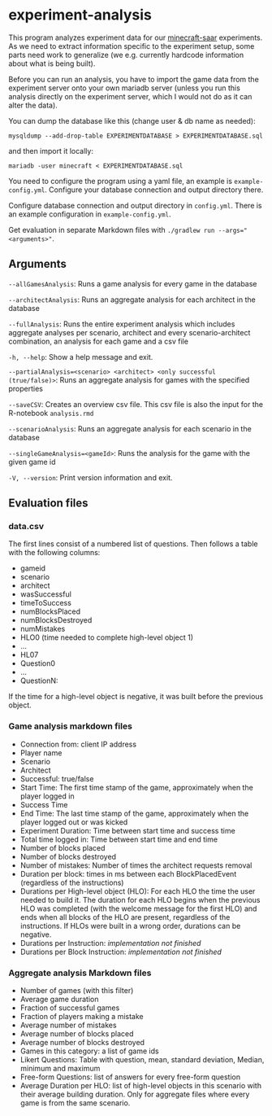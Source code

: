 # experiment-analysis

This program analyzes experiment data for our [minecraft-saar](https://minecraft-saar.github.io/)
experiments.  As we need to extract information specific to the experiment setup,
some parts need work to generalize (we e.g. currently hardcode information
about what is being built).

Before you can run an analysis, you have to import the game data from
the experiment server onto your own mariadb server (unless you run
this analysis directly on the experiment server, which I would not do
as it can alter the data).

You can dump the database like this (change user & db name as needed):

`mysqldump --add-drop-table EXPERIMENTDATABASE > EXPERIMENTDATABASE.sql`

and then import it locally:

`mariadb -user minecraft < EXPERIMENTDATABASE.sql`


You need to configure the program using a yaml file, an example is
`example-config.yml`. Configure your database connection and output
directory there.

Configure database connection and output directory in `config.yml`.
There is an example configuration in `example-config.yml`.

Get evaluation in separate Markdown files with `./gradlew run --args="<arguments>"`.

## Arguments
`--allGamesAnalysis`:  Runs a game analysis for every game in the database

`--architectAnalysis`: Runs an aggregate analysis for each architect in the database

`--fullAnalysis`: Runs the entire experiment analysis which includes
                              aggregate analyses per scenario, architect and
                              every scenario-architect combination, an analysis
                              for each game and a csv file

`-h, --help`: Show a help message and exit.

`--partialAnalysis=<scenario> <architect> <only successful (true/false)>`:
Runs an aggregate analysis for games with the specified properties

`--saveCSV`: Creates an overview csv file. 
This csv file is also the input for the R-notebook `analysis.rmd`

`--scenarioAnalysis`: Runs an aggregate analysis for each scenario in the
                              database

`--singleGameAnalysis=<gameId>`: Runs the analysis for the game with the given game id

`-V, --version`: Print version information and exit.

## Evaluation files

### data.csv
The first lines consist of a numbered list of questions.
Then follows a table with the following columns:

- gameid
- scenario
- architect
- wasSuccessful
- timeToSuccess
- numBlocksPlaced
- numBlocksDestroyed
- numMistakes
- HLO0 (time needed to complete high-level object 1)
- ...
- HL07
- Question0
- ...
- QuestionN:

If the time for a high-level object is negative, 
it was built before the previous object.

### Game analysis markdown files
 - Connection from: client IP address
 - Player name
 - Scenario
 - Architect
 - Successful: true/false
 - Start Time: The first time stamp of the game, approximately when the player
 logged in
 - Success Time
 - End Time: The last time stamp of the game, approximately when the player 
 logged out or was kicked
 - Experiment Duration: Time between start time and success time
 - Total time logged in: Time between start time and end time
 - Number of blocks placed
 - Number of blocks destroyed
 - Number of mistakes: Number of times the architect requests removal
 - Duration per block: times in ms between each BlockPlacedEvent (regardless of 
 the instructions)
 - Durations per High-level object (HLO): For each HLO the time the user needed
  to build it. The duration for each HLO begins when the previous HLO was completed
  (with the welcome message for the first HLO) and ends when all blocks of the HLO
  are present, regardless of the instructions. If HLOs were built in a wrong order,
  durations can be negative.
 - Durations per Instruction: *implementation not finished*
 - Durations per Block Instruction: *implementation not finished*

### Aggregate analysis Markdown files
 - Number of games (with this filter)
 - Average game duration
 - Fraction of successful games
 - Fraction of players making a mistake
 - Average number of mistakes
 - Average number of blocks placed
 - Average number of blocks destroyed
 - Games in this category: a list of game ids
 - Likert Questions: Table with question, mean, standard deviation, Median, minimum and maximum
 - Free-form Questions: list of answers for every free-form question
 - Average Duration per HLO: list of high-level objects in this scenario with
  their average building duration. Only for aggregate files where every game 
  is from the same scenario.


